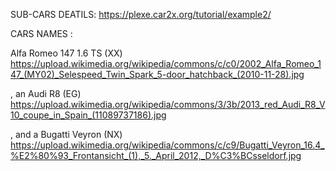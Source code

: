 
SUB-CARS DEATILS: https://plexe.car2x.org/tutorial/example2/ 

CARS NAMES :  

Alfa Romeo 147 1.6 TS (XX)
https://upload.wikimedia.org/wikipedia/commons/c/c0/2002_Alfa_Romeo_147_(MY02)_Selespeed_Twin_Spark_5-door_hatchback_(2010-11-28).jpg

, an Audi R8 (EG)
https://upload.wikimedia.org/wikipedia/commons/3/3b/2013_red_Audi_R8_V10_coupe_in_Spain_(11089737186).jpg

, and a Bugatti Veyron (NX)
https://upload.wikimedia.org/wikipedia/commons/c/c9/Bugatti_Veyron_16.4_%E2%80%93_Frontansicht_(1),_5._April_2012,_D%C3%BCsseldorf.jpg
